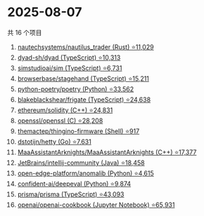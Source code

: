 # 2025-08-07

共 16 个项目

<!-- BEGIN GITHUB -->
<!-- 最后更新时间 2025-08-07 00:13:42 +0800 -->
1. [nautechsystems/nautilus_trader (Rust) ⭐11,029](https://github.com/nautechsystems/nautilus_trader)
1. [dyad-sh/dyad (TypeScript) ⭐10,313](https://github.com/dyad-sh/dyad)
1. [simstudioai/sim (TypeScript) ⭐6,731](https://github.com/simstudioai/sim)
1. [browserbase/stagehand (TypeScript) ⭐15,211](https://github.com/browserbase/stagehand)
1. [python-poetry/poetry (Python) ⭐33,562](https://github.com/python-poetry/poetry)
1. [blakeblackshear/frigate (TypeScript) ⭐24,638](https://github.com/blakeblackshear/frigate)
1. [ethereum/solidity (C++) ⭐24,831](https://github.com/ethereum/solidity)
1. [openssl/openssl (C) ⭐28,208](https://github.com/openssl/openssl)
1. [themactep/thingino-firmware (Shell) ⭐917](https://github.com/themactep/thingino-firmware)
1. [dstotijn/hetty (Go) ⭐7,631](https://github.com/dstotijn/hetty)
1. [MaaAssistantArknights/MaaAssistantArknights (C++) ⭐17,377](https://github.com/MaaAssistantArknights/MaaAssistantArknights)
1. [JetBrains/intellij-community (Java) ⭐18,458](https://github.com/JetBrains/intellij-community)
1. [open-edge-platform/anomalib (Python) ⭐4,615](https://github.com/open-edge-platform/anomalib)
1. [confident-ai/deepeval (Python) ⭐9,874](https://github.com/confident-ai/deepeval)
1. [prisma/prisma (TypeScript) ⭐43,093](https://github.com/prisma/prisma)
1. [openai/openai-cookbook (Jupyter Notebook) ⭐65,931](https://github.com/openai/openai-cookbook)
<!-- END GITHUB -->